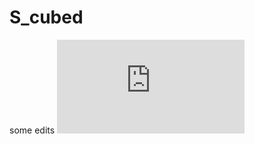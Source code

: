 # S_cubed
some edits
![\large x=\frac{y}{2}](https://latex.codecogs.com/gif.latex?%5Clarge%20x%3D%5Cfrac%7By%7D%7B2%7D)
